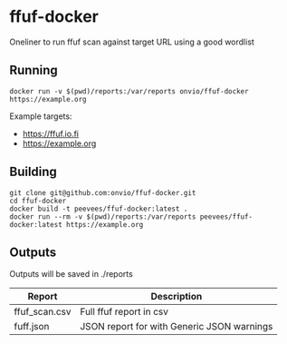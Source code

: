 # ffuf-docker
Oneliner to run ffuf scan against target URL using a good wordlist

## Running
```
docker run -v $(pwd)/reports:/var/reports onvio/ffuf-docker https://example.org
```

Example targets:
* https://ffuf.io.fi
* https://example.org

## Building
```
git clone git@github.com:onvio/ffuf-docker.git
cd ffuf-docker
docker build -t peevees/ffuf-docker:latest .
docker run --rm -v $(pwd)/reports:/var/reports peevees/ffuf-docker:latest https://example.org
```

## Outputs
Outputs will be saved in ./reports

| Report               | Description                                             |
|----------------------|---------------------------------------------------------|
| ffuf_scan.csv        | Full ffuf report in csv                                 |
| fuff.json            | JSON report for with Generic JSON warnings              |
